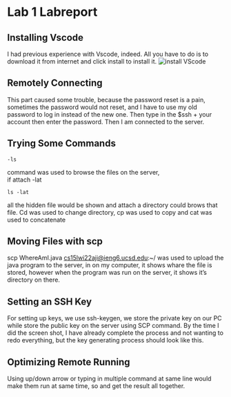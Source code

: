 # Lab 1 Labreport

## Installing Vscode 
I had previous experience with Vscode, indeed. All you have to do is to download it from internet and click install to install it.
![install VScode](http://url/a.png)

## Remotely Connecting 
This part caused some trouble, because the password reset is a pain, sometimes the password would not reset, and I have to use my old password to log in instead of the new one. Then type in the $ssh + your account then enter the password. Then I am connected to the server.

## Trying Some Commands 
```
-ls
``` 
command was used to browse the files on the server, <br />
if attach -lat
```
ls -lat
```
all the hidden file would be shown and attach a directory could brows that file. Cd was used to change directory, cp was used to copy and cat was used to concatenate

## Moving Files with scp 
scp WhereAmI.java cs15lwi22aji@ieng6.ucsd.edu:~/ was used to upload the java program to the server, in on my computer, it shows whare the file is stored, however when the program was run on the server, it shows it’s directory on there.

## Setting an SSH Key 
For setting up keys, we use ssh-keygen, we store the private key on our PC while store the public key on the server using SCP command. By the time I did the screen shot, I have already complete the process and not wanting to redo everything, but the key generating process should look like this.

## Optimizing Remote Running 
Using up/down arrow or typing in multiple command at same line would make them run at same time, so and get the result all together.
